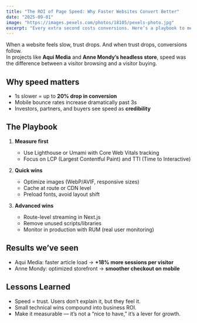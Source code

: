 ```yaml
---
title: "The ROI of Page Speed: Why Faster Websites Convert Better"
date: "2025-09-01"
image: "https://images.pexels.com/photos/18105/pexels-photo.jpg"
excerpt: "Every extra second costs conversions. Here’s a playbook to measure, fix, and prove the ROI of website speed."
---
```


When a website feels slow, trust drops. And when trust drops, conversions follow.  
In projects like **Aqui Media** and **Anne Mondy’s headless store**, speed was the difference between a visitor browsing and a visitor buying.

## Why speed matters

- 1s slower = up to **20% drop in conversion**  
- Mobile bounce rates increase dramatically past 3s  
- Investors, partners, and buyers see speed as **credibility**

## The Playbook

1. **Measure first**  
   - Use Lighthouse or Umami with Core Web Vitals tracking  
   - Focus on LCP (Largest Contentful Paint) and TTI (Time to Interactive)

2. **Quick wins**  
   - Optimize images (WebP/AVIF, responsive sizes)  
   - Cache at route or CDN level  
   - Preload fonts, avoid layout shift

3. **Advanced wins**  
   - Route-level streaming in Next.js  
   - Remove unused scripts/libraries  
   - Monitor in production with RUM (real user monitoring)

## Results we’ve seen

- Aqui Media: faster article load → **+18% more sessions per visitor**  
- Anne Mondy: optimized storefront → **smoother checkout on mobile**  

## Lessons Learned

- Speed = trust. Users don’t explain it, but they feel it.  
- Small technical wins compound into business ROI.  
- Make it measurable — it’s not a “nice to have,” it’s a lever for growth.
